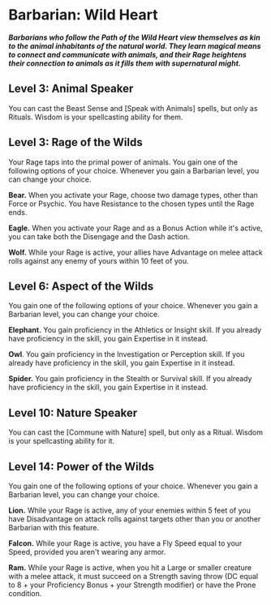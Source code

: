 # Barbarian: Wild Heart

***Barbarians who follow the Path of the Wild Heart view themselves as kin to the animal inhabitants of the natural world. They learn magical means to connect and communicate with animals, and their Rage heightens their connection to animals as it fills them with supernatural might.***

## Level 3: Animal Speaker

You can cast the Beast Sense and [Speak with Animals] spells, but only as Rituals. Wisdom is your spellcasting ability for them.

## Level 3: Rage of the Wilds

Your Rage taps into the primal power of animals. You gain one of the following options of your choice. Whenever you gain a Barbarian level, you can change your choice.

**Bear.** When you activate your Rage, choose two damage types, other than Force or Psychic. You have Resistance to the chosen types until the Rage ends.

**Eagle.** When you activate your Rage and as a Bonus Action while it's active, you can take both the Disengage and the Dash action.

**Wolf.** While your Rage is active, your allies have Advantage on melee attack rolls against any enemy of yours within 10 feet of you.

## Level 6: Aspect of the Wilds

You gain one of the following options of your choice. Whenever you gain a Barbarian level, you can change your choice.

**Elephant.** You gain proficiency in the Athletics or Insight skill. If you already have proficiency in the skill, you gain Expertise in it instead.

**Owl**. You gain proficiency in the Investigation or Perception skill. If you already have proficiency in the skill, you gain Expertise in it instead.

**Spider.** You gain proficiency in the Stealth or Survival skill. If you already have proficiency in the skill, you gain Expertise in it instead.

## Level 10: Nature Speaker 

You can cast the [Commune with Nature] spell, but only as a Ritual. Wisdom is your spellcasting ability for it.

## Level 14: Power of the Wilds  

You gain one of the following options of your choice. Whenever you gain a Barbarian level, you can change your choice.

**Lion.** While your Rage is active, any of your enemies within 5 feet of you have Disadvantage on attack rolls against targets other than you or another Barbarian with this feature.

**Falcon.** While your Rage is active, you have a Fly Speed equal to your Speed, provided you aren't wearing any armor.

**Ram.** While your Rage is active, when you hit a Large or smaller creature with a melee attack, it must succeed on a Strength saving throw (DC equal to 8 + your Proficiency Bonus + your Strength modifier) or have the Prone condition.
